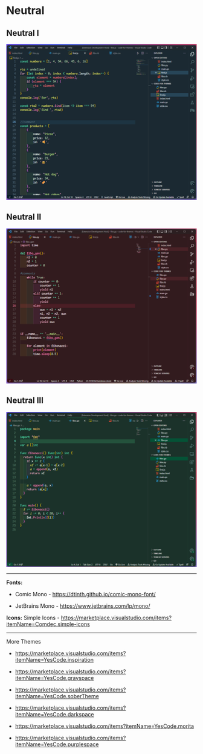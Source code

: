 # Neutral

## Neutral I
![This is a image](https://github.com/yesomac/NeutralThemeVSC/blob/master/image/neutral.png?raw=true)

## Neutral II
![This is a image](https://github.com/yesomac/NeutralThemeVSC/blob/master/image/neutralII.png?raw=true)

## Neutral III
![This is a image](https://github.com/yesomac/NeutralThemeVSC/blob/master/image/neutralIII.png?raw=true)

---
**Fonts:** 

  * Comic Mono - https://dtinth.github.io/comic-mono-font/

  * JetBrains Mono - https://www.jetbrains.com/lp/mono/

**Icons:** Simple Icons - https://marketplace.visualstudio.com/items?itemName=Comdec.simple-icons

---
More Themes

* https://marketplace.visualstudio.com/items?itemName=YesCode.inspiration

* https://marketplace.visualstudio.com/items?itemName=YesCode.grayspace

* https://marketplace.visualstudio.com/items?itemName=YesCode.soberTheme

* https://marketplace.visualstudio.com/items?itemName=YesCode.darkspace

* https://marketplace.visualstudio.com/items?itemName=YesCode.morita

* https://marketplace.visualstudio.com/items?itemName=YesCode.purplespace
